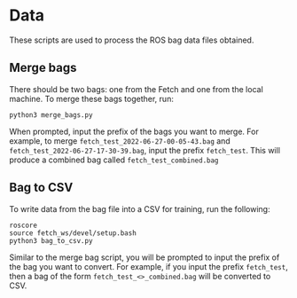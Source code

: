 # Data
These scripts are used to process the ROS bag data files obtained. 

## Merge bags

There should be two bags: one from the Fetch and one from the local machine. To merge these bags together, run:

    python3 merge_bags.py

When prompted, input the prefix of the bags you want to merge. For example, to merge `fetch_test_2022-06-27-00-05-43.bag` and `fetch_test_2022-06-27-17-30-39.bag`, input the prefix `fetch_test`. This will produce a combined bag called `fetch_test_combined.bag`


## Bag to CSV

To write data from the bag file into  a CSV for training, run the following:

    roscore
    source fetch_ws/devel/setup.bash 
    python3 bag_to_csv.py

Similar to the merge bag script, you will be prompted to input the prefix of the bag you want to convert. For example, if you input the prefix `fetch_test`, then a bag of the form `fetch_test_<>_combined.bag` will be converted to CSV.

